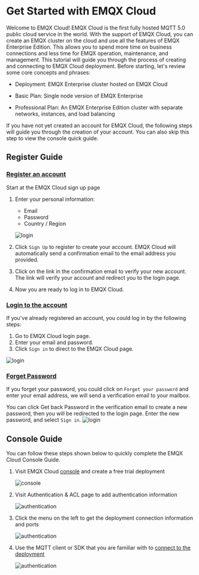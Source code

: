 # Get Started with EMQX Cloud

Welcome to EMQX Cloud! EMQX Cloud is the first fully hosted MQTT 5.0 public cloud service in the world. With the support of EMQX Cloud,
you can create an EMQX cluster on the cloud and use all the features of EMQX Enterprise Edition. This allows you to spend more time on business
connections and less time for EMQX operation, maintenance, and management. This tutorial will guide you through the process of creating and connecting
to EMQX Cloud deployment. Before starting, let's review some core concepts and phrases:

* Deployment: EMQX Enterprise cluster hosted on EMQX Cloud
* Basic Plan: Single node version of EMQX Enterprise
* Professional Plan: An EMQX Enterprise Edition cluster with separate networks, instances, and load balancing
  
  <LazyIframeVideo vendor="youtube" src="https://www.youtube.com/embed/UX2KAM7FVLs/?autoplay=1&null" />

If you have not yet created an account for EMQX Cloud, the following steps will guide you through the creation of your account. You can also skip this step to view the console quick guide.

## Register Guide

### [Register an account](https://www.emqx.com/en/signup?continue=https://www.emqx.com/en/cloud)

Start at the EMQX Cloud sign up page

1. Enter your personal information:

   * Email
   * Password
   * Country / Region

   ![login](./_assets/sign_up.png)

2. Click `Sign Up` to register to create your account.
   EMQX Cloud will automatically send a confirmation email to the email address you provided.

3. Click on the link in the confirmation email to verify your new account. The link will verify your account and redirect you to the login page.

4. Now you are ready to log in to EMQX Cloud.

### [Login to the account](https://www.emqx.com/en/signin?continue=https://www.emqx.com/en/cloud)

If you've already registered an account, you could log in by the following steps:

1. Go to EMQX Cloud login page.
2. Enter your email and password.
3. Click `Sign in` to direct to the EMQX Cloud page.

![login](./_assets/log_in.png)

### [Forget Password](https://www.emqx.com/en/forgot-password?continue=https://www.emqx.com/en/cloud)

If you forget your password, you could click on `Forget your password` and enter your email address, we will send a verification email to your mailbox.

You can click Get back Password in the verification email to create a new password, 
then you will be redirected to the login page. Enter the new password, and select `Sign in`.
![login](./_assets/forget_password.png)

## Console Guide

You can follow these steps shown below to quickly complete the EMQX Cloud Console Guide.

1. Visit EMQX Cloud [console](https://cloud-intl.emqx.com/console/) and create a free trial deployment

   ![console](./_assets/free_trial.png)

2. Visit Authentication & ACL page to add authentication information

   ![authentication](./_assets/auth.png)

3. Click the menu on the left to get the deployment connection information and ports

   ![authentication](./_assets/overview.png)

4. Use the MQTT client or SDK that you are familiar with to [connect to the deployment](../connect_to_deployments/overview.md)

   ![authentication](./_assets/mqttx_connect.png)

